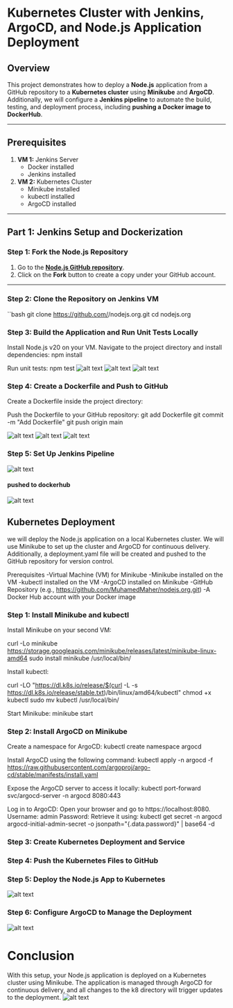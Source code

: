 # Kubernetes Cluster with Jenkins, ArgoCD, and Node.js Application Deployment

## Overview

This project demonstrates how to deploy a **Node.js** application from a GitHub repository to a **Kubernetes cluster** using **Minikube** and **ArgoCD**. Additionally, we will configure a **Jenkins pipeline** to automate the build, testing, and deployment process, including **pushing a Docker image to DockerHub**.

---

## Prerequisites

1. **VM 1:** Jenkins Server  
   - Docker installed  
   - Jenkins installed  
2. **VM 2:** Kubernetes Cluster  
   - Minikube installed  
   - kubectl installed  
   - ArgoCD installed  
---
## Part 1: Jenkins Setup and Dockerization

### Step 1: Fork the Node.js Repository

1. Go to the **[Node.js GitHub repository](https://github.com/nodejs/nodejs.org.git)**.  
2. Click on the **Fork** button to create a copy under your GitHub account.
---

### Step 2: Clone the Repository on Jenkins VM

``bash
git clone https://github.com/<your-username>/nodejs.org.git
cd nodejs.org

### Step 3: Build the Application and Run Unit Tests Locally
Install Node.js v20 on your VM.
Navigate to the project directory and install dependencies:
npm install

Run unit tests:
npm test
![alt text](1-1.png)
![alt text](1-1-1.png)
![alt text](2-1.png)
### Step 4: Create a Dockerfile and Push to GitHub
Create a Dockerfile inside the project directory:

Push the Dockerfile to your GitHub repository:
git add Dockerfile
git commit -m "Add Dockerfile"
git push origin main

 ![alt text](D1-1.png) 
 ![alt text](D2-1.png) 
 ![alt text](D3-2.png)  
### Step 5: Set Up Jenkins Pipeline
![alt text](<Screenshot 2024-10-27 044745-1.png>)

#### pushed to dockerhub
![alt text](<Screenshot 2024-10-27 044111-1.png>)

## Kubernetes Deployment
 we will deploy the Node.js application on a local Kubernetes cluster.
We will use Minikube to set up the cluster and ArgoCD for continuous delivery.
 Additionally, a deployment.yaml file will be created and pushed to the GitHub repository for version control.

Prerequisites
-Virtual Machine (VM) for Minikube
-Minikube installed on the VM
-kubectl installed on the VM
-ArgoCD installed on Minikube
-GitHub Repository (e.g., https://github.com/MuhamedMaher/nodejs.org.git)
-A Docker Hub account with your Docker image

### Step 1: Install Minikube and kubectl
Install Minikube on your second VM:

curl -Lo minikube https://storage.googleapis.com/minikube/releases/latest/minikube-linux-amd64
sudo install minikube /usr/local/bin/

Install kubectl:

curl -LO "https://dl.k8s.io/release/$(curl -L -s https://dl.k8s.io/release/stable.txt)/bin/linux/amd64/kubectl"
chmod +x kubectl
sudo mv kubectl /usr/local/bin/

Start Minikube:
minikube start

### Step 2: Install ArgoCD on Minikube
Create a namespace for ArgoCD:
kubectl create namespace argocd

Install ArgoCD using the following command:
kubectl apply -n argocd -f https://raw.githubusercontent.com/argoproj/argo-cd/stable/manifests/install.yaml

Expose the ArgoCD server to access it locally:
kubectl port-forward svc/argocd-server -n argocd 8080:443

Log in to ArgoCD:
Open your browser and go to https://localhost:8080.
Username: admin
Password: Retrieve it using:
kubectl get secret -n argocd argocd-initial-admin-secret -o jsonpath="{.data.password}" | base64 -d

### Step 3: Create Kubernetes Deployment and Service

### Step 4: Push the Kubernetes Files to GitHub

### Step 5: Deploy the Node.js App to Kubernetes
![alt text](<Screenshot 2024-10-27 044437-1.png>)

### Step 6: Configure ArgoCD to Manage the Deployment

![alt text](<Screenshot 2024-10-27 044419-1.png>)

# Conclusion
With this setup, your Node.js application is deployed on a Kubernetes cluster using Minikube. The application is managed through ArgoCD for continuous delivery, and all changes to the k8 directory will trigger updates to the deployment.
![alt text](<Screenshot 2024-10-27 050615-1.png>)

